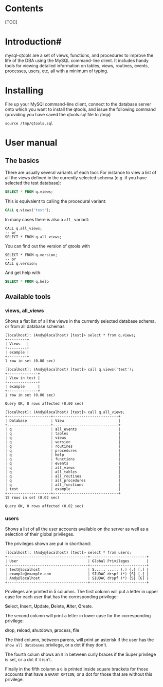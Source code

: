 # Contents #

[TOC]

# Introduction#

mysql-qtools are a set of views, functions, and procedures to improve the life of the DBA using the MySQL command-line client. It includes handy tools for viewing detailed information on tables, views, routines, events, processes, users, etc, all with a minimum of typing.

# Installing #

Fire up your MySQl command-line client, connect to the database server onto which you want to install the qtools, and issue the following command (providing you have saved the qtools.sql file to /tmp)

```mysql
source /tmp/qtools.sql
```

# User manual

## The basics

There are usually several variants of each tool. For instance to view a list of all the views defined in the currently selected schema (e.g. if you have selected the test database):

```SQL
SELECT * FROM q.views;
```

This is equivalent to calling the procedural variant:

```sql
CALL q.views('test');
```

In many cases there is also a `all_` variant:

```mysql
CALL q.all_views;
-- or
SELECT * FROM q.all_views;
```

You can find out the version of qtools with 

```mysql
SELECT * FROM q.version;
-- or
CALL q.version;
```

And get help with 

```SQL
SELECT * FROM q.help
```

## Available tools

### views, all_views

Shows a flat list of all the views in the currently selected database schema, or from all database schemas

```mysql
[localhost]: (Andy@localhost) [test]> select * from q.views;
+---------+
| Views   |
+---------+
| example |
+---------+
1 row in set (0.00 sec)

[localhost]: (Andy@localhost) [test]> call q.views('test');
+--------------+
| View in test |
+--------------+
| example      |
+--------------+
1 row in set (0.00 sec)

Query OK, 0 rows affected (0.00 sec)

[localhost]: (Andy@localhost) [test]> call q.all_views;
+--------------------+------------------------------+
| Database           | View                         |
+--------------------+------------------------------+
| q                  | all_events                   |
| q                  | tables                       |
| q                  | views                        |
| q                  | version                      |
| q                  | routines                     |
| q                  | procedures                   |
| q                  | help                         |
| q                  | functions                    |
| q                  | events                       |
| q                  | all_views                    |
| q                  | all_tables                   |
| q                  | all_routines                 |
| q                  | all_procedures               |
| q                  | all_functions                |
| test               | example                      |
+--------------------+------------------------------+
15 rows in set (0.02 sec)

Query OK, 0 rows affected (0.02 sec)
```

### users

Shows a list of all the user accounts available on the server as well as a selection of their global privileges.

The privileges shown are put in shorthand:

```mysql
[localhost]: (Andy@localhost) [test]> select * from users;
+-------------------------------------+--------------------------+
| User                                | Global Privileges        |
+-------------------------------------+--------------------------+
| test@localhost                      | S..... ..... (.) {.} [.] |
| example@example.com                 | SIUDAC drspf (*) {S} [.] |
| Andy@localhost                      | SIUDAC drspf (*) {S} [G] |
+-------------------------------------+--------------------------+
```

Privileges are printed in 5 columns. The first column will put a letter in upper case for each user that has the corresponding privilege: 

**S**elect, **I**nsert, **U**pdate, **D**elete, **A**lter, **C**reate.

The second column will print a letter in lower case for the corresponding privilege:

**d**rop, **r**eload, **s**hutdown, **p**rocess, **f**ile

The third column, between parens, will print an asterisk if the user has the `show all databases` privilege, or a dot if they don't.

The fourth colum shows an `S` in between curly braces if the Super privilege is set, or a dot if it isn't.

Finally in the fifth column a `G` is printed inside square brackets for those accounts that have a `GRANT OPTION`, or a dot for those that are without this privilege.

